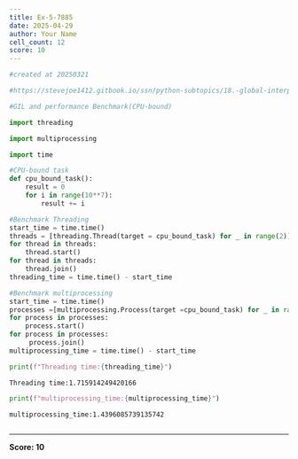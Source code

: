 ```yaml
---
title: Ex-5-7885
date: 2025-04-29
author: Your Name
cell_count: 12
score: 10
---
```


```python
#created at 20250321
```


```python
#https://stevejoe1412.gitbook.io/ssn/python-subtopics/18.-global-interpreter-lock-gil
```


```python
#GIL and performance Benchmark(CPU-bound)
```


```python
import threading
```


```python
import multiprocessing
```


```python
import time
```


```python
#CPU-bound task
def cpu_bound_task():
    result = 0
    for i in range(10**7):
        result += i
```


```python
#Benchmark Threading
start_time = time.time()
threads = [threading.Thread(target = cpu_bound_task) for _ in range(2)]
for thread in threads:
    thread.start()
for thread in threads:
    thread.join()
threading_time = time.time() - start_time
```


```python
#Benchmark multiprocessing
start_time = time.time()
processes =[multiprocessing.Process(target =cpu_bound_task) for _ in range(2)]
for process in processes:
    process.start()
for process in processes:
     process.join()
multiprocessing_time = time.time() - start_time
```


```python
print(f"Threading time:{threading_time}")
```

    Threading time:1.715914249420166



```python
print(f"multiprocessing_time:{multiprocessing_time}")
```

    multiprocessing_time:1.4396085739135742



```python

```


---
**Score: 10**